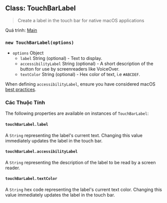 ## Class: TouchBarLabel

> Create a label in the touch bar for native macOS applications

Quá trình: [Main](../glossary.md#main-process)

### `new TouchBarLabel(options)`

* `options` Object
  * `label` String (optional) - Text to display.
  * `accessibilityLabel` String (optional) - A short description of the button for use by screenreaders like VoiceOver.
  * `textColor` String (optional) - Hex color of text, i.e `#ABCDEF`.

When defining `accessibilityLabel`, ensure you have considered macOS [best practices](https://developer.apple.com/documentation/appkit/nsaccessibilitybutton/1524910-accessibilitylabel?language=objc).

### Các Thuộc Tính

The following properties are available on instances of `TouchBarLabel`:

#### `touchBarLabel.label`

A `String` representing the label's current text. Changing this value immediately updates the label in the touch bar.

#### `touchBarLabel.accessibilityLabel`

A `String` representing the description of the label to be read by a screen reader.

#### `touchBarLabel.textColor`

A `String` hex code representing the label's current text color. Changing this value immediately updates the label in the touch bar.
